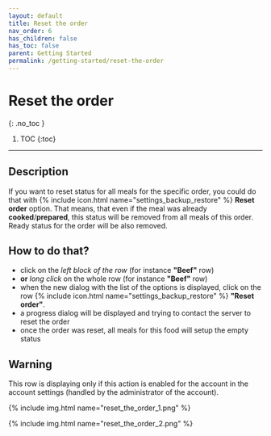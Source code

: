 ```yaml
---
layout: default
title: Reset the order
nav_order: 6
has_children: false
has_toc: false
parent: Getting Started
permalink: /getting-started/reset-the-order
---
```


# Reset the order
{: .no_toc }

1. TOC
{:toc}

---

## Description
If you want to reset status for all meals for the specific order, you could do that with {% include icon.html name="settings_backup_restore" %} **Reset order** option. That means, that even if the meal was already <span class="text-orange-200">**cooked**</span>/<span class="text-green-200">**prepared**</span>, this status will be removed from all meals of this order. Ready status for the order will be also removed.


## How to do that?
- click on the _left block of the row_ (for instance **"Beef"** row)
- **or** _long click_ on the whole row (for instance **"Beef"** row)
- when the new dialog with the list of the options is displayed, click on the row {% include icon.html name="settings_backup_restore" %} **"Reset order"**.
- a progress dialog will be displayed and trying to contact the server to reset the order
- once the order was reset, all meals for this food will setup the empty status


## Warning
This row is displaying only if this action is enabled for the account in the account settings (handled by the administrator of the account).

{% include img.html name="reset_the_order_1.png" %}

{% include img.html name="reset_the_order_2.png" %}